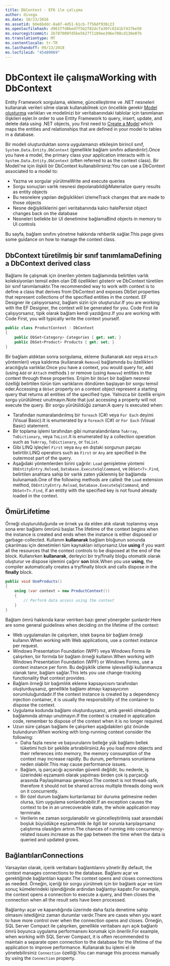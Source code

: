 ```yaml
---
title: DbContext - EF6 ile çalışma
author: divega
ms.date: 10/23/2016
ms.assetid: b0e6bddc-8a87-4d51-b1cb-7756df938c23
ms.openlocfilehash: d961ffd8bed7f5b2f82dcfa30fc0241b7437be50
ms.sourcegitcommit: 2b787009fd5be5627f1189ee396e708cd130e07b
ms.translationtype: MT
ms.contentlocale: tr-TR
ms.lasthandoff: 09/13/2018
ms.locfileid: "45489069"
---
```

# <a name="working-with-dbcontext"></a><span data-ttu-id="351dc-102">DbContext ile çalışma</span><span class="sxs-lookup"><span data-stu-id="351dc-102">Working with DbContext</span></span>

<span data-ttu-id="351dc-103">Entity Framework sorgulama, ekleme, güncelleştirme ve .NET nesneleri kullanarak verileri silme olarak kullanabilmek için öncelikle gerekir [Model oluşturma](~/ef6/modeling/index.md) varlıkları ve modelinizi bir veritabanındaki tablolar için tanımlanan ilişkileri eşler.</span><span class="sxs-lookup"><span data-stu-id="351dc-103">In order to use Entity Framework to query, insert, update, and delete data using .NET objects, you first need to [Create a Model](~/ef6/modeling/index.md) which maps the entities and relationships that are defined in your model to tables in a database.</span></span>

<span data-ttu-id="351dc-104">Bir modeli oluşturduktan sonra uygulamanızı etkileşim birincil sınıf, `System.Data.Entity.DbContext` (genellikle bağlam sınıfını adlandırılır).</span><span class="sxs-lookup"><span data-stu-id="351dc-104">Once you have a model, the primary class your application interacts with is `System.Data.Entity.DbContext` (often referred to as the context class).</span></span> <span data-ttu-id="351dc-105">Bir Modeli'ne için ilişkili bir DbContext kullanabilirsiniz:</span><span class="sxs-lookup"><span data-stu-id="351dc-105">You can use a DbContext associated to a model to:</span></span>
- <span data-ttu-id="351dc-106">Yazma ve sorgular yürütme</span><span class="sxs-lookup"><span data-stu-id="351dc-106">Write and execute queries</span></span>   
- <span data-ttu-id="351dc-107">Sorgu sonuçları varlık nesnesi depolanabildiği</span><span class="sxs-lookup"><span data-stu-id="351dc-107">Materialize query results as entity objects</span></span>
- <span data-ttu-id="351dc-108">Bu nesnelere yapılan değişiklikleri izleme</span><span class="sxs-lookup"><span data-stu-id="351dc-108">Track changes that are made to those objects</span></span>
- <span data-ttu-id="351dc-109">Nesne değişikliklerini geri veritabanında kalıcı hale</span><span class="sxs-lookup"><span data-stu-id="351dc-109">Persist object changes back on the database</span></span>
- <span data-ttu-id="351dc-110">Nesneleri bellekte bir UI denetimine bağlama</span><span class="sxs-lookup"><span data-stu-id="351dc-110">Bind objects in memory to UI controls</span></span>

<span data-ttu-id="351dc-111">Bu sayfa, bağlam sınıfını yönetme hakkında rehberlik sağlar.</span><span class="sxs-lookup"><span data-stu-id="351dc-111">This page gives some guidance on how to manage the context class.</span></span>  

## <a name="defining-a-dbcontext-derived-class"></a><span data-ttu-id="351dc-112">DbContext türetilmiş bir sınıf tanımlama</span><span class="sxs-lookup"><span data-stu-id="351dc-112">Defining a DbContext derived class</span></span>  

<span data-ttu-id="351dc-113">Bağlamı ile çalışmak için önerilen yöntem bağlamında belirtilen varlık koleksiyonları temsil eden olan DB özellikleri gösterir ve DbContext türetilen bir sınıf tanımlamaktır.</span><span class="sxs-lookup"><span data-stu-id="351dc-113">The recommended way to work with context is to define a class that derives from DbContext and exposes DbSet properties that represent collections of the specified entities in the context.</span></span> <span data-ttu-id="351dc-114">EF Designer ile çalışıyorsanız, bağlam sizin için oluşturulur.</span><span class="sxs-lookup"><span data-stu-id="351dc-114">If you are working with the EF Designer, the context will be generated for you.</span></span> <span data-ttu-id="351dc-115">Code First ile çalışıyorsanız, tipik olarak bağlam kendi yazdığınız.</span><span class="sxs-lookup"><span data-stu-id="351dc-115">If you are working with Code First, you will typically write the context yourself.</span></span>  

``` csharp
public class ProductContext : DbContext
{
    public DbSet<Category> Categories { get; set; }
    public DbSet<Product> Products { get; set; }
}
```  

<span data-ttu-id="351dc-116">Bir bağlam aldıktan sonra sorgulama, ekleme (kullanarak `Add` veya `Attach` yöntemleri) veya kaldırma (kullanarak `Remove`) bağlamında bu özellikleri aracılığıyla varlıklar.</span><span class="sxs-lookup"><span data-stu-id="351dc-116">Once you have a context, you would query for, add (using `Add` or `Attach` methods ) or remove (using `Remove`) entities in the context through these properties.</span></span> <span data-ttu-id="351dc-117">Erişim bir `DbSet` bir bağlam nesnesi özelliği belirtilen türün tüm varlıklarını döndüren başlayan bir sorgu temsil eder.</span><span class="sxs-lookup"><span data-stu-id="351dc-117">Accessing a `DbSet` property on a context object represent a starting query that returns all entities of the specified type.</span></span> <span data-ttu-id="351dc-118">Yalnızca bir özellik erişim sorgu yürütülmez unutmayın.</span><span class="sxs-lookup"><span data-stu-id="351dc-118">Note that just accessing a property will not execute the query.</span></span> <span data-ttu-id="351dc-119">Bir sorgu yürütüldüğü zaman:</span><span class="sxs-lookup"><span data-stu-id="351dc-119">A query is executed when:</span></span>  

- <span data-ttu-id="351dc-120">Tarafından numaralandırılmış bir `foreach` (C#) veya `For Each` deyimi (Visual Basic).</span><span class="sxs-lookup"><span data-stu-id="351dc-120">It is enumerated by a `foreach` (C#) or `For Each` (Visual Basic) statement.</span></span>  
- <span data-ttu-id="351dc-121">Bir toplama işlemi tarafından gibi numaralandırılana `ToArray`, `ToDictionary`, veya `ToList`.</span><span class="sxs-lookup"><span data-stu-id="351dc-121">It is enumerated by a collection operation such as `ToArray`, `ToDictionary`, or `ToList`.</span></span>  
- <span data-ttu-id="351dc-122">Gibi LINQ işleçleri `First` veya `Any` en dıştaki sorgunun parçası belirtilir.</span><span class="sxs-lookup"><span data-stu-id="351dc-122">LINQ operators such as `First` or `Any` are specified in the outermost part of the query.</span></span>  
- <span data-ttu-id="351dc-123">Aşağıdaki yöntemlerden birini çağrılır: `Load` genişletme yöntemi `DbEntityEntry.Reload`, `Database.ExecuteSqlCommand`, ve `DbSet<T>.Find`, belirtilen anahtara sahip bir varlık zaten yüklenmiş bir bağlamda bulunamadı.</span><span class="sxs-lookup"><span data-stu-id="351dc-123">One of the following methods are called: the `Load` extension method, `DbEntityEntry.Reload`,  `Database.ExecuteSqlCommand`, and `DbSet<T>.Find`, if an entity with the specified key is not found already loaded in the context.</span></span>  

## <a name="lifetime"></a><span data-ttu-id="351dc-124">Ömür</span><span class="sxs-lookup"><span data-stu-id="351dc-124">Lifetime</span></span>  

<span data-ttu-id="351dc-125">Örneği oluşturulduğunda ve örnek ya da elden atık olarak toplanmış veya sona erer bağlamı ömrünü başlar.</span><span class="sxs-lookup"><span data-stu-id="351dc-125">The lifetime of the context begins when the instance is created and ends when the instance is either disposed or garbage-collected.</span></span> <span data-ttu-id="351dc-126">Kullanım **kullanarak** bağlam bloğunun sonunda çıkarılması için denetimleri tüm kaynakları istiyorsanız.</span><span class="sxs-lookup"><span data-stu-id="351dc-126">Use **using** if you want all the resources that the context controls to be disposed at the end of the block.</span></span> <span data-ttu-id="351dc-127">Kullanırken **kullanarak**, derleyici bir try/finally bloğu otomatik olarak oluşturur ve dispose işlemini çağırır **son** blok.</span><span class="sxs-lookup"><span data-stu-id="351dc-127">When you use **using**, the compiler automatically creates a try/finally block and calls dispose in the **finally** block.</span></span>  

``` csharp
public void UseProducts()
{
    using (var context = new ProductContext())
    {     
        // Perform data access using the context
    }
}
```  

<span data-ttu-id="351dc-128">Bağlam ömrü hakkında karar verirken bazı genel yönergeler şunlardır:</span><span class="sxs-lookup"><span data-stu-id="351dc-128">Here are some general guidelines when deciding on the lifetime of the context:</span></span>  

- <span data-ttu-id="351dc-129">Web uygulamaları ile çalışırken, istek başına bir bağlam örneği kullanın.</span><span class="sxs-lookup"><span data-stu-id="351dc-129">When working with Web applications, use a context instance per request.</span></span>  
- <span data-ttu-id="351dc-130">Windows Presentation Foundation (WPF) veya Windows Forms ile çalışırken, bir formda bir bağlam örneği kullanın.</span><span class="sxs-lookup"><span data-stu-id="351dc-130">When working with Windows Presentation Foundation (WPF) or Windows Forms, use a context instance per form.</span></span> <span data-ttu-id="351dc-131">Bu değişiklik izleme işlevselliği kullanmanıza olanak tanır, bağlam sağlar.</span><span class="sxs-lookup"><span data-stu-id="351dc-131">This lets you use change-tracking functionality that context provides.</span></span>  
- <span data-ttu-id="351dc-132">Bağlam örneği bir bağımlılık ekleme kapsayıcısını tarafından oluşturduysanız, genellikle bağlamı atmayı kapsayıcının sorumluluğundadır.</span><span class="sxs-lookup"><span data-stu-id="351dc-132">If the context instance is created by a dependency injection container, it is usually the responsibility of the container to dispose the context.</span></span>
- <span data-ttu-id="351dc-133">Uygulama kodunda bağlamı oluşturduysanız, artık gerekli olmadığında bağlamında atmayı unutmayın.</span><span class="sxs-lookup"><span data-stu-id="351dc-133">If the context is created in application code, remember to dispose of the context when it is no longer required.</span></span>  
- <span data-ttu-id="351dc-134">Uzun süre çalışan bağlamı ile çalışırken aşağıdakileri göz önünde bulundurun:</span><span class="sxs-lookup"><span data-stu-id="351dc-134">When working with long-running context consider the following:</span></span>  
    - <span data-ttu-id="351dc-135">Daha fazla nesne ve başvurularını belleğe yük bağlamı bellek tüketimi hızlı bir şekilde artırabilirsiniz.</span><span class="sxs-lookup"><span data-stu-id="351dc-135">As you load more objects and their references into memory, the memory consumption of the context may increase rapidly.</span></span> <span data-ttu-id="351dc-136">Bu durum, performans sorunlarına neden olabilir.</span><span class="sxs-lookup"><span data-stu-id="351dc-136">This may cause performance issues.</span></span>  
    - <span data-ttu-id="351dc-137">Bağlam, iş parçacığı açısından güvenli değildir, bu nedenle, iş üzerindeki eşzamanlı olarak yapılması birden çok iş parçacığı arasında Paylaşılmaması gerekiyor.</span><span class="sxs-lookup"><span data-stu-id="351dc-137">The context is not thread-safe, therefore it should not be shared across multiple threads doing work on it concurrently.</span></span>
    - <span data-ttu-id="351dc-138">Bir özel durum bağlamı kurtarılamaz bir duruma gelmesine neden olursa, tüm uygulama sonlandırabilir.</span><span class="sxs-lookup"><span data-stu-id="351dc-138">If an exception causes the context to be in an unrecoverable state, the whole application may terminate.</span></span>  
    - <span data-ttu-id="351dc-139">Verilerin ne zaman sorgulanabilir ve güncelleştirilmiş saat arasındaki boşluk büyüdükçe eşzamanlılık ile ilgili bir sorunla karşılaşırsanız çalıştırma olasılığını artırın.</span><span class="sxs-lookup"><span data-stu-id="351dc-139">The chances of running into concurrency-related issues increase as the gap between the time when the data is queried and updated grows.</span></span>  

## <a name="connections"></a><span data-ttu-id="351dc-140">Bağlantıları</span><span class="sxs-lookup"><span data-stu-id="351dc-140">Connections</span></span>  

<span data-ttu-id="351dc-141">Varsayılan olarak, içerik veritabanı bağlantılarını yönetir.</span><span class="sxs-lookup"><span data-stu-id="351dc-141">By default, the context manages connections to the database.</span></span> <span data-ttu-id="351dc-142">Bağlamı açar ve gerektiğinde bağlantıları kapatır.</span><span class="sxs-lookup"><span data-stu-id="351dc-142">The context opens and closes connections as needed.</span></span> <span data-ttu-id="351dc-143">Örneğin, içeriği bir sorgu yürütmek için bir bağlantı açar ve tüm sonuç kümelerindeki işlendiğinde ardından bağlantıyı kapatır.</span><span class="sxs-lookup"><span data-stu-id="351dc-143">For example, the context opens a connection to execute a query, and then closes the connection when all the result sets have been processed.</span></span>  

<span data-ttu-id="351dc-144">Bağlantıyı açar ve kapandığında üzerinde daha fazla denetime sahip olmasını istediğiniz zaman durumlar vardır.</span><span class="sxs-lookup"><span data-stu-id="351dc-144">There are cases when you want to have more control over when the connection opens and closes.</span></span> <span data-ttu-id="351dc-145">Örneğin, SQL Server Compact ile çalışırken, genellikle veritabanı ayrı açık bağlantı ömrü boyunca uygulama performansını korumak için önerilir.</span><span class="sxs-lookup"><span data-stu-id="351dc-145">For example, when working with SQL Server Compact, it is often recommended to maintain a separate open connection to the database for the lifetime of the application to improve performance.</span></span> <span data-ttu-id="351dc-146">Kullanarak bu işlemi el ile yönetebilirsiniz `Connection` özelliği.</span><span class="sxs-lookup"><span data-stu-id="351dc-146">You can manage this process manually by using the `Connection` property.</span></span>  
